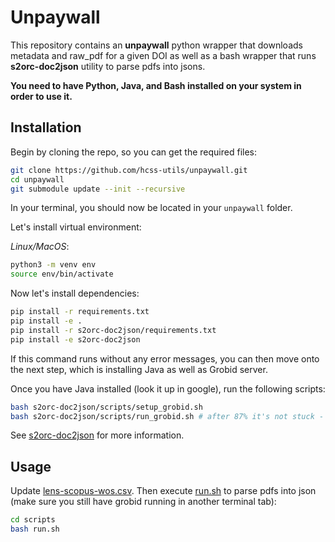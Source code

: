 # Unpaywall

This repository contains an **unpaywall** python wrapper that 
downloads metadata and raw_pdf for a given DOI as well as a bash wrapper that
runs **s2orc-doc2json** utility to parse pdfs into jsons. 

**You need to have Python, Java, and Bash installed on your system in order to use it.**

## Installation

Begin by cloning the repo, so you can get the required files:
```sh
git clone https://github.com/hcss-utils/unpaywall.git
cd unpaywall
git submodule update --init --recursive
```

In your terminal, you should now be located in your `unpaywall` folder. 

Let's install virtual environment: 

*Linux/MacOS*:
```sh
python3 -m venv env
source env/bin/activate
```

Now let's install dependencies:

```sh
pip install -r requirements.txt
pip install -e .
pip install -r s2orc-doc2json/requirements.txt
pip install -e s2orc-doc2json
```

If this command runs without any error messages, you can then move onto the next step,
which is installing Java as well as Grobid server. 

Once you have Java installed (look it up in google), run the following scripts: 

```sh
bash s2orc-doc2json/scripts/setup_grobid.sh 
bash s2orc-doc2json/scripts/run_grobid.sh # after 87% it's not stuck - you could use grobid already
```

See [s2orc-doc2json](s2orc-doc2json/README.md) for more information.

## Usage

Update [lens-scopus-wos.csv](data/processed/lens-scopus-wos.csv). Then execute [run.sh](scripts/run.sh) to parse pdfs into json (make sure you still have grobid running in another terminal tab):

```sh
cd scripts
bash run.sh
```
